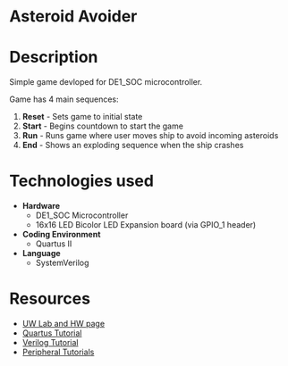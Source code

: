 # Asteroid Avoider

# Description

Simple game devloped for DE1_SOC microcontroller.

Game has 4 main sequences:

1. **Reset** - Sets game to initial state
2. **Start** - Begins countdown to start the game
3. **Run** - Runs game where user moves ship to avoid incoming asteroids
4. **End** - Shows an exploding sequence when the ship crashes

# Technologies used

- **Hardware**
    - DE1_SOC Microcontroller
    - 16x16 LED Bicolor LED Expansion board (via GPIO_1 header)
- **Coding Environment**
    - Quartus II 
- **Language**
    - SystemVerilog

# Resources

- [UW Lab and HW page](https://class.ece.uw.edu/271/hauck2/?msclkid=693baba1bb4c11ecb88479fbf3dc61e6)
- [Quartus Tutorial](https://class.ece.uw.edu/271/hauck2/labs/Quartus%20Tutorial.pdf)
- [Verilog Tutorial](https://class.ece.uw.edu/271/hauck2/documents/VerilogTutorial.pdf)
- [Peripheral Tutorials](https://class.ece.uw.edu/271/hauck2/de1/index.html)
